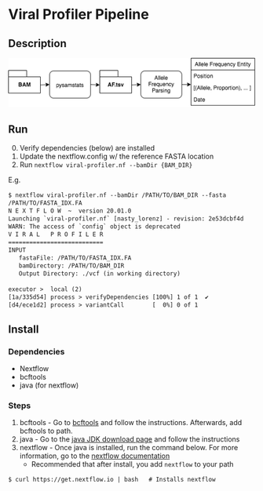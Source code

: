 # Viral Profiler Pipeline

## Description
![Pipeline](./resources/img/af_pipeline.png)

## Run
0. Verify dependencies (below) are installed
1. Update the nextflow.config w/ the reference FASTA location
2. Run `nextflow viral-profiler.nf --bamDir {BAM_DIR}`

E.g.
```
$ nextflow viral-profiler.nf --bamDir /PATH/TO/BAM_DIR --fasta /PATH/TO/FASTA_IDX.FA
N E X T F L O W  ~  version 20.01.0
Launching `viral-profiler.nf` [nasty_lorenz] - revision: 2e53dcbf4d
WARN: The access of `config` object is deprecated
V I R A L   P R O F I L E R
===========================
INPUT
   fastaFile: /PATH/TO/FASTA_IDX.FA
   bamDirectory: /PATH/TO/BAM_DIR
   Output Directory: ./vcf (in working directory)

executor >  local (2)
[1a/335d54] process > verifyDependencies [100%] 1 of 1  ✔
[d4/ece1d2] process > variantCall        [  0%] 0 of 1                                                      
```
## Install
### Dependencies
* Nextflow
* bcftools
* java (for nextflow)

### Steps
1. bcftools - Go to [bcftools](http://www.htslib.org/download/) and follow the instructions. Afterwards, add bcftools to path.
2. java - Go to the [java JDK download page](https://www.oracle.com/java/technologies/javase-jdk8-downloads.html) and follow the instructions
3. nextflow - Once java is installed, run the command below. For more information, go to the [nextflow documentation](https://www.nextflow.io/)
    * Recommended that after install, you add `nextflow` to your path  
```
$ curl https://get.nextflow.io | bash   # Installs nextflow
```

